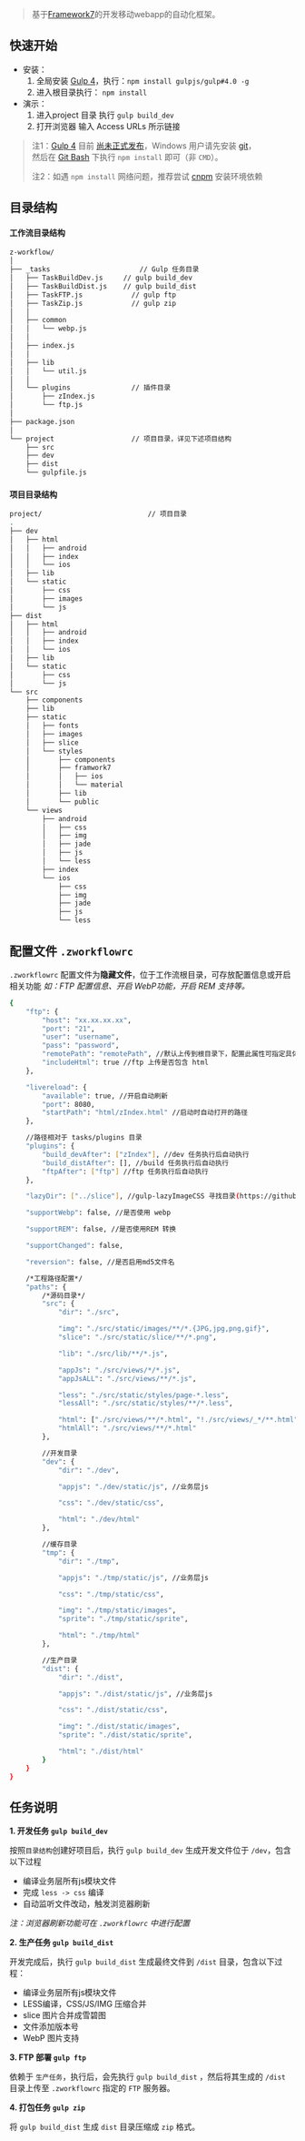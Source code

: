 
> 基于[Framework7](http://framework7.io/)的开发移动webapp的自动化框架。

## 快速开始

* 安装：
	1. 全局安装 [Gulp 4](https://github.com/gulpjs/gulp/tree/4.0)，执行：`npm install gulpjs/gulp#4.0 -g`
	2. 进入根目录执行： `npm install`
* 演示：
  1. 进入project 目录 执行 `gulp build_dev`
  2. 打开浏览器 输入 Access URLs 所示链接

> 注1：[Gulp 4](https://github.com/gulpjs/gulp/tree/4.0) 目前 [尚未正式发布](https://github.com/gulpjs/gulp/blob/4.0/CHANGELOG.md)，Windows 用户请先安装 [git](http://git-scm.com/)，  
> 然后在 [Git Bash](http://git-for-windows.github.io/) 下执行 `npm install` 即可（非 `CMD`）。 
>  
> 注2：如遇 `npm install` 网络问题，推荐尝试 [cnpm](http://npm.taobao.org/) 安装环境依赖

## 目录结构

#### 工作流目录结构

````bash
z-workflow/
│
├── _tasks          		    // Gulp 任务目录
│   ├── TaskBuildDev.js     // gulp build_dev
│   ├── TaskBuildDist.js    // gulp build_dist
│   ├── TaskFTP.js      	  // gulp ftp
│   ├── TaskZip.js      	  // gulp zip
│   │
│   ├── common
│   │   └── webp.js
│   │
│   ├── index.js
│   │
│   ├── lib
│   │   └── util.js
│   │
│   └── plugins       		  // 插件目录
│       ├── zIndex.js
│       └── ftp.js
│
├── package.json
│
└── project         		  // 项目目录，详见下述项目结构
    ├── src
    ├── dev
    ├── dist
    └── gulpfile.js
````

#### 项目目录结构

````bash
project/                          // 项目目录
.
├── dev
│   ├── html
│   │   ├── android
│   │   ├── index
│   │   └── ios
│   ├── lib
│   └── static
│       ├── css
│       ├── images
│       └── js
├── dist
│   ├── html
│   │   ├── android
│   │   ├── index
│   │   └── ios
│   ├── lib
│   └── static
│       ├── css
│       └── js
└── src
    ├── components
    ├── lib
    ├── static
    │   ├── fonts
    │   ├── images
    │   ├── slice
    │   └── styles
    │       ├── components
    │       ├── framwork7
    │       │   ├── ios
    │       │   └── material
    │       ├── lib
    │       └── public
    └── views
        ├── android
        │   ├── css
        │   ├── img
        │   ├── jade
        │   ├── js
        │   └── less
        ├── index
        └── ios
            ├── css
            ├── img
            ├── jade
            ├── js
            └── less
````

## 配置文件 `.zworkflowrc`

`.zworkflowrc` 配置文件为**隐藏文件**，位于工作流根目录，可存放配置信息或开启相关功能
_如：FTP 配置信息、开启 WebP功能，开启 REM 支持等。_

```bash
{
    "ftp": {
        "host": "xx.xx.xx.xx",
        "port": "21",
        "user": "username",
        "pass": "password",
        "remotePath": "remotePath", //默认上传到根目录下，配置此属性可指定具体子目录
        "includeHtml": true //ftp 上传是否包含 html
    },

    "livereload": {
        "available": true, //开启自动刷新
        "port": 8080,
        "startPath": "html/zIndex.html" //启动时自动打开的路径
    },

    //路径相对于 tasks/plugins 目录
    "plugins": {
        "build_devAfter": ["zIndex"], //dev 任务执行后自动执行
        "build_distAfter": [], //build 任务执行后自动执行
        "ftpAfter": ["ftp"] //ftp 任务执行后自动执行
    },

    "lazyDir": ["../slice"], //gulp-lazyImageCSS 寻找目录(https://github.com/weixin/gulp-lazyimagecss)

    "supportWebp": false, //是否使用 webp

    "supportREM": false, //是否使用REM 转换

    "supportChanged": false,

    "reversion": false, //是否启用md5文件名

    /*工程路径配置*/
    "paths": {
        /*源码目录*/
        "src": {
            "dir": "./src",

            "img": "./src/static/images/**/*.{JPG,jpg,png,gif}",
            "slice": "./src/static/slice/**/*.png",

            "lib": "./src/lib/**/*.js",

            "appJs": "./src/views/*/*.js",
            "appJsALL": "./src/views/**/*.js",

            "less": "./src/static/styles/page-*.less",
            "lessAll": "./src/static/styles/**/*.less",

            "html": ["./src/views/**/*.html", "!./src/views/_*/**.html", "!./src/views/_*/**/**.html"],
            "htmlAll": "./src/views/**/*.html"
        },

        //开发目录
        "dev": {
            "dir": "./dev",

            "appjs": "./dev/static/js", //业务层js

            "css": "./dev/static/css",

            "html": "./dev/html"
        },

        //缓存目录
        "tmp": {
            "dir": "./tmp",

            "appjs": "./tmp/static/js", //业务层js

            "css": "./tmp/static/css",

            "img": "./tmp/static/images",
            "sprite": "./tmp/static/sprite",

            "html": "./tmp/html"
        },

        //生产目录
        "dist": {
            "dir": "./dist",

            "appjs": "./dist/static/js", //业务层js

            "css": "./dist/static/css",

            "img": "./dist/static/images",
            "sprite": "./dist/static/sprite",

            "html": "./dist/html"
        }
    }
}
```

## 任务说明

**1. 开发任务 `gulp build_dev`**

按照`目录结构`创建好项目后，执行 `gulp build_dev` 生成开发文件位于 `/dev`，包含以下过程

- 编译业务层所有js模块文件
- 完成 `less -> css` 编译
- 自动监听文件改动，触发浏览器刷新

_注：浏览器刷新功能可在 `.zworkflowrc` 中进行配置_

**2. 生产任务 `gulp build_dist`**

开发完成后，执行 `gulp build_dist` 生成最终文件到 `/dist` 目录，包含以下过程：

- 编译业务层所有js模块文件
- LESS编译，CSS/JS/IMG 压缩合并
- slice 图片合并成雪碧图
- 文件添加版本号
- WebP 图片支持

**3. FTP 部署 `gulp ftp`**  

依赖于 `生产任务`，执行后，会先执行 `gulp build_dist` ，然后将其生成的 `/dist` 目录上传至 `.zworkflowrc` 指定的 `FTP` 服务器。

**4. 打包任务 `gulp zip`**  

将 `gulp build_dist` 生成 `dist` 目录压缩成 `zip` 格式。